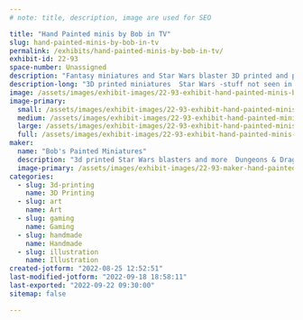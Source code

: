 ```yaml
---
# note: title, description, image are used for SEO

title: "Hand Painted minis by Bob in TV"
slug: hand-painted-minis-by-bob-in-tv
permalink: /exhibits/hand-painted-minis-by-bob-in-tv/
exhibit-id: 22-93
space-number: Unassigned
description: "Fantasy miniatures and Star Wars blaster 3D printed and professionally hand painted  and much more"
description-long: "3D printed miniatures  Star Wars -stuff not seen in stores  _ unusual pieces all professionally hand painted  you can also find them unpainted for the do it yourselfers"
image: /assets/images/exhibit-images/22-93-exhibit-hand-painted-minis-by-bob-in-tv-075-large.JPG
image-primary: 
  small: /assets/images/exhibit-images/22-93-exhibit-hand-painted-minis-by-bob-in-tv-075-small.JPG
  medium: /assets/images/exhibit-images/22-93-exhibit-hand-painted-minis-by-bob-in-tv-075-medium.JPG
  large: /assets/images/exhibit-images/22-93-exhibit-hand-painted-minis-by-bob-in-tv-075-large.JPG
  full: /assets/images/exhibit-images/22-93-exhibit-hand-painted-minis-by-bob-in-tv-075-full.JPG
maker: 
  name: "Bob's Painted Miniatures"
  description: "3d printed Star Wars blasters and more  Dungeons & Dragons miniatures professionally painted  "
  image-primary: /assets/images/exhibit-images/22-93-maker-hand-painted-minis-by-bob-in-tv-006-medium.JPG
categories: 
  - slug: 3d-printing
    name: 3D Printing
  - slug: art
    name: Art
  - slug: gaming
    name: Gaming
  - slug: handmade
    name: Handmade
  - slug: illustration
    name: Illustration
created-jotform: "2022-08-25 12:52:51"
last-modified-jotform: "2022-09-18 18:58:11"
last-exported: "2022-09-22 09:30:00"
sitemap: false

---
```

